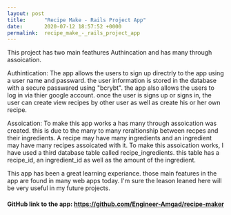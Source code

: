 ```yaml
---
layout: post
title:      "Recipe Make - Rails Project App"
date:       2020-07-12 18:57:52 +0000
permalink:  recipe_make_-_rails_project_app
---
```



This project has two main feathures Authincation and has many through assoication.

Authintication: The app allows the users to sign up directrly to the app using a user name and passward. the user information is stored in the database with a secure passwared using "bcrybt". the app also allows the users to log in via thier google account. once the user is signs up or signs in, the user can create view recipes by other user as well as create his or her own recipe. 

Assoication: To make this app works a has many through assoication was created. this is due to the many to many reraltionship between recpes and their ingredients. A recipe may have many ingredients and an ingredient may have many recipes assoicated with it. To make this assoication works, I have used a third database table called recipe_ingredients. this table has a recipe_id, an ingredient_id as well as the amount of the ingredient.

This app has been a great learning experiance. those main features in the app are found in many web apps today. I'm sure the leason leaned here will be very useful in my future projects. 

#### GitHub link to the app: https://github.com/Engineer-Amgad/recipe-maker
